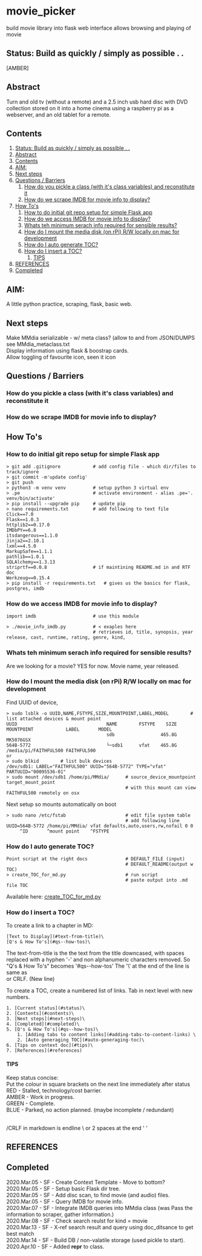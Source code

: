 # movie_picker
build movie library into flask web interface allows browsing and playing of movie

## Status: Build as quickly / simply as possible . . 
[AMBER]

## Abstract
Turn and old tv (without a remote) and a 2.5 inch usb hard disc with DVD collection stored on it into a home cinema using a raspberry pi as a webserver, and an old tablet for a remote. 

## Contents  
1. [Status: Build as quickly / simply as possible . .](#status-build-as-quickly--simply-as-possible--)  
2. [Abstract](#abstract)  
3. [Contents](#contents)  
4. [AIM:](#aim)  
5. [Next steps](#next-steps)  
6. [Questions / Barriers](#questions--barriers)  
	1. [How do you pickle a class (with it's class variables) and reconstitute it](#how-do-you-pickle-a-class-with-its-class-variables-and-reconstitute-it)  
	2. [How do we scrape IMDB for movie info to display?](#how-do-we-scrape-imdb-for-movie-info-to-display)  
7. [How To's](#how-tos)  
	1. [How to do initial git repo setup for simple Flask app](#how-to-do-initial-git-repo-setup-for-simple-flask-app)  
	2. [How do we access IMDB for movie info to display?](#how-do-we-access-imdb-for-movie-info-to-display)  
	3. [Whats teh minimum serach info required for sensible results?](#whats-teh-minimum-serach-info-required-for-sensible-results)  
	4. [How do I mount the media disk (on rPi) R/W locally on mac for development](#how-do-i-mount-the-media-disk-on-rpi-rw-locally-on-mac-for-development)  
	5. [How do I auto generate TOC?](#how-do-i-auto-generate-toc)  
	6. [How do I insert a TOC?](#how-do-i-insert-a-toc)  
		1. [TIPS](#tips)  
8. [REFERENCES](#references)  
9. [Completed](#completed)  


## AIM:
A little python practice, scraping, flask, basic web.

## Next steps
Make MMdia serializable - w/ meta class? (allow to and from JSON/DUMPS  
	see MMdia_metaclass.txt  
Display information using flask & boostrap cards.  
Allow toggling of favourite icon, seen it icon  


## Questions / Barriers
### How do you pickle a class (with it's class variables) and reconstitute it
### How do we scrape IMDB for movie info to display?



## How To's
### How to do initial git repo setup for simple Flask app
```
> git add .gitignore			# add config file - which dir/files to track/ignore
> git commit -m'update config'
> git push
> python3 -m venv venv			# setup python 3 virtual env
> .pe							# activate environment - alias .pe='. venv/bin/activate'
> pip install --upgrade pip		# update pip 
> nano requirements.txt			# add following to text file
Click==7.0
Flask==1.0.3
httplib2==0.17.0
IMDbPY==6.8
itsdangerous==1.1.0
Jinja2==2.10.1
lxml==4.5.0
MarkupSafe==1.1.1
pathlib==1.0.1
SQLAlchemy==1.3.13
striprtf==0.0.8					# if maintining README.md in and RTF doc
Werkzeug==0.15.4
> pip install -r requirements.txt	# gives us the basics for flask, postgres, imdb 
```

### How do we access IMDB for movie info to display?
```
import imdb						# use this module

> ./movie_info_imdb.py 			# < exaples here
								# retrieves id, title, synopsis, year release, cast, runtime, rating, genre, kind, 
```

### Whats teh minimum serach info required for sensible results?
Are we looking for a movie? YES for now.
Movie name, year released.

### How do I mount the media disk (on rPi) R/W locally on mac for development
Find UUID of device, 
```
> sudo lsblk -o UUID,NAME,FSTYPE,SIZE,MOUNTPOINT,LABEL,MODEL		# list attached devices & mount point
UUID                                 NAME        FSTYPE    SIZE MOUNTPOINT            LABEL       MODEL
                                     sdb                 465.8G                                   MK5076GSX       
564B-5772                            └─sdb1      vfat    465.8G /media/pi/FAITHFUL500 FAITHFUL500 
or
> sudo blkid		# list bulk devices
/dev/sdb1: LABEL="FAITHFUL500" UUID="564B-5772" TYPE="vfat" PARTUUID="00095536-01"
> sudo mount /dev/sdb1 /home/pi/MMdia/		# source_device_mountpoint target_mount_point
											# with this mount can view FAITHFUL500 remotely on osx											
```
Next setup so mounts automatically on boot
```
> sudo nano /etc/fstab						# edit file system table
											# add following line
UUID=564B-5772 /home/pi/MMdia/ vfat defaults,auto,users,rw,nofail 0 0
     ^ID       ^mount point    ^FSTYPE
```


### How do I auto generate TOC?
```
Point script at the right docs				# DEFAULT_FILE (input)
											# DEFAULT_README(output w TOC)
> create_TOC_for_md.py                      # run script
                                            # paste output into .md file TOC
```
Available here: [create_TOC_for_md.py](https://github.com/UnacceptableBehaviour/movie_picker/blob/master/create_TOC_for_md.py)  


### How do I insert a TOC?
To create a link to a chapter in MD:
```
[Text to Display](#text-from-title)\
[Q's & How To's](#qs--how-tos)\
```

The text-from-title is the the text from the title downcased, with spaces replaced with a hyphen '-' and non alphanumeric characters removed. So "Q's & How To's" becomes '#qs--how-tos'
The '\\' at the end of the line is same as <br> or CRLF. (New line)

To create a TOC, create a numbered list of links. Tab in next level with new numbers.
```
1. [Current status](#status)\
2. [Contents](#contents)\
3. [Next steps](#next-steps)\
4. [Completed](#completed)\
5. [Q's & How To's](#qs--how-tos)\
    1. [Adding tabs to content links](#adding-tabs-to-content-links) \
    2. [Auto generaging TOC](#auto-generaging-toc)\
6. [Tips on context doc](#tips)\
7. [References](#references)
```
#### TIPS
Keep status concise:  
Put the colour in square brackets on the next line immediately after status  
RED   - Stalled, technology/cost barrier.  
AMBER - Work in progress.  
GREEN - Complete.  
BLUE  - Parked, no action planned. (maybe incomplete / redundant)  

<br>/CRLF in markdown is endline \\ or 2 spaces at the end '  '



## REFERENCES


## Completed
2020.Mar.05 - SF - Create Context Template - Move to bottom?  
2020.Mar.05 - SF - Setup basic Flask dir tree.  
2020.Mar.05 - SF - Add disc scan, to find movie (and audio) files.  
2020.Mar.05 - SF - Query IMDB for movie info.  
2020.Mar.07 - SF - Integrate IMDB queries into MMdia class (was Pass the information to scraper, gather information.)  
2020.Mar.08 - SF - Check search reulst for kind = movie  
2020.Mar.13 - SF - X-ref search result and query using doc_ditsance to get best match  
2020.Mar.14 - SF - Build DB / non-valatile storage (used pickle to start).  
2020.Apr.10 - SF - Added __repr__ to class.  